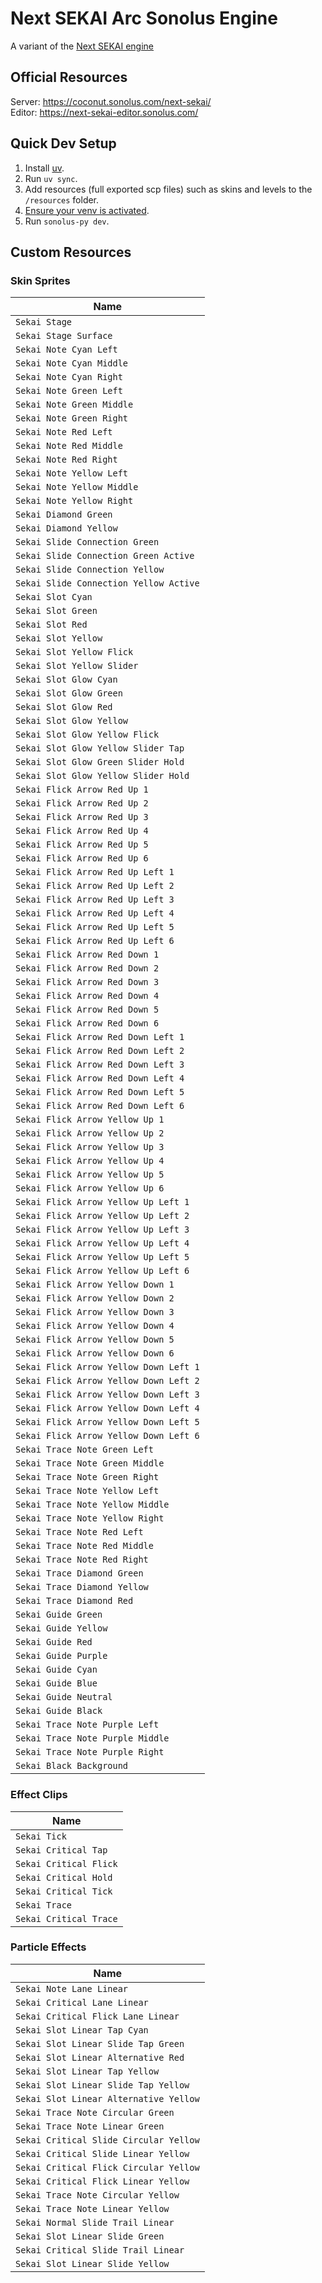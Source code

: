 # Next SEKAI Arc Sonolus Engine

A variant of the [Next SEKAI engine](https://github.com/Next-SEKAI/sonolus-next-sekai-engine)

## Official Resources

Server: https://coconut.sonolus.com/next-sekai/  
Editor: https://next-sekai-editor.sonolus.com/

## Quick Dev Setup

1. Install [uv](https://docs.astral.sh/uv/).
2. Run `uv sync`.
3. Add resources (full exported scp files) such as skins and levels to the `/resources` folder.
4. [Ensure your venv is activated](https://docs.astral.sh/uv/pip/environments/#using-a-virtual-environment).
5. Run `sonolus-py dev`.

## Custom Resources

### Skin Sprites

| Name                                   |
|----------------------------------------|
| `Sekai Stage`                          |
| `Sekai Stage Surface`                  |
| `Sekai Note Cyan Left`                 |
| `Sekai Note Cyan Middle`               |
| `Sekai Note Cyan Right`                |
| `Sekai Note Green Left`                |
| `Sekai Note Green Middle`              |
| `Sekai Note Green Right`               |
| `Sekai Note Red Left`                  |
| `Sekai Note Red Middle`                |
| `Sekai Note Red Right`                 |
| `Sekai Note Yellow Left`               |
| `Sekai Note Yellow Middle`             |
| `Sekai Note Yellow Right`              |
| `Sekai Diamond Green`                  |
| `Sekai Diamond Yellow`                 |
| `Sekai Slide Connection Green`         |
| `Sekai Slide Connection Green Active`  |
| `Sekai Slide Connection Yellow`        |
| `Sekai Slide Connection Yellow Active` |
| `Sekai Slot Cyan`                      |
| `Sekai Slot Green`                     |
| `Sekai Slot Red`                       |
| `Sekai Slot Yellow`                    |
| `Sekai Slot Yellow Flick`              |
| `Sekai Slot Yellow Slider`             |
| `Sekai Slot Glow Cyan`                 |
| `Sekai Slot Glow Green`                |
| `Sekai Slot Glow Red`                  |
| `Sekai Slot Glow Yellow`               |
| `Sekai Slot Glow Yellow Flick`         |
| `Sekai Slot Glow Yellow Slider Tap`    |
| `Sekai Slot Glow Green Slider Hold`    |
| `Sekai Slot Glow Yellow Slider Hold`   |
| `Sekai Flick Arrow Red Up 1`           |
| `Sekai Flick Arrow Red Up 2`           |
| `Sekai Flick Arrow Red Up 3`           |
| `Sekai Flick Arrow Red Up 4`           |
| `Sekai Flick Arrow Red Up 5`           |
| `Sekai Flick Arrow Red Up 6`           |
| `Sekai Flick Arrow Red Up Left 1`      |
| `Sekai Flick Arrow Red Up Left 2`      |
| `Sekai Flick Arrow Red Up Left 3`      |
| `Sekai Flick Arrow Red Up Left 4`      |
| `Sekai Flick Arrow Red Up Left 5`      |
| `Sekai Flick Arrow Red Up Left 6`      |
| `Sekai Flick Arrow Red Down 1`         |
| `Sekai Flick Arrow Red Down 2`         |
| `Sekai Flick Arrow Red Down 3`         |
| `Sekai Flick Arrow Red Down 4`         |
| `Sekai Flick Arrow Red Down 5`         |
| `Sekai Flick Arrow Red Down 6`         |
| `Sekai Flick Arrow Red Down Left 1`    |
| `Sekai Flick Arrow Red Down Left 2`    |
| `Sekai Flick Arrow Red Down Left 3`    |
| `Sekai Flick Arrow Red Down Left 4`    |
| `Sekai Flick Arrow Red Down Left 5`    |
| `Sekai Flick Arrow Red Down Left 6`    |
| `Sekai Flick Arrow Yellow Up 1`        |
| `Sekai Flick Arrow Yellow Up 2`        |
| `Sekai Flick Arrow Yellow Up 3`        |
| `Sekai Flick Arrow Yellow Up 4`        |
| `Sekai Flick Arrow Yellow Up 5`        |
| `Sekai Flick Arrow Yellow Up 6`        |
| `Sekai Flick Arrow Yellow Up Left 1`   |
| `Sekai Flick Arrow Yellow Up Left 2`   |
| `Sekai Flick Arrow Yellow Up Left 3`   |
| `Sekai Flick Arrow Yellow Up Left 4`   |
| `Sekai Flick Arrow Yellow Up Left 5`   |
| `Sekai Flick Arrow Yellow Up Left 6`   |
| `Sekai Flick Arrow Yellow Down 1`      |
| `Sekai Flick Arrow Yellow Down 2`      |
| `Sekai Flick Arrow Yellow Down 3`      |
| `Sekai Flick Arrow Yellow Down 4`      |
| `Sekai Flick Arrow Yellow Down 5`      |
| `Sekai Flick Arrow Yellow Down 6`      |
| `Sekai Flick Arrow Yellow Down Left 1` |
| `Sekai Flick Arrow Yellow Down Left 2` |
| `Sekai Flick Arrow Yellow Down Left 3` |
| `Sekai Flick Arrow Yellow Down Left 4` |
| `Sekai Flick Arrow Yellow Down Left 5` |
| `Sekai Flick Arrow Yellow Down Left 6` |
| `Sekai Trace Note Green Left`          |
| `Sekai Trace Note Green Middle`        |
| `Sekai Trace Note Green Right`         |
| `Sekai Trace Note Yellow Left`         |
| `Sekai Trace Note Yellow Middle`       |
| `Sekai Trace Note Yellow Right`        |
| `Sekai Trace Note Red Left`            |
| `Sekai Trace Note Red Middle`          |
| `Sekai Trace Note Red Right`           |
| `Sekai Trace Diamond Green`            |
| `Sekai Trace Diamond Yellow`           |
| `Sekai Trace Diamond Red`              |
| `Sekai Guide Green`                    |
| `Sekai Guide Yellow`                   |
| `Sekai Guide Red`                      |
| `Sekai Guide Purple`                   |
| `Sekai Guide Cyan`                     |
| `Sekai Guide Blue`                     |
| `Sekai Guide Neutral`                  |
| `Sekai Guide Black`                    |
| `Sekai Trace Note Purple Left`         |
| `Sekai Trace Note Purple Middle`       |
| `Sekai Trace Note Purple Right`        |
| `Sekai Black Background`               |

### Effect Clips

| Name                   |
|------------------------|
| `Sekai Tick`           |
| `Sekai Critical Tap`   |
| `Sekai Critical Flick` |
| `Sekai Critical Hold`  |
| `Sekai Critical Tick`  |
| `Sekai Trace`          |
| `Sekai Critical Trace` |

### Particle Effects

| Name                                   |
|----------------------------------------|
| `Sekai Note Lane Linear`               |
| `Sekai Critical Lane Linear`           |
| `Sekai Critical Flick Lane Linear`     |
| `Sekai Slot Linear Tap Cyan`           |
| `Sekai Slot Linear Slide Tap Green`    |
| `Sekai Slot Linear Alternative Red`    |
| `Sekai Slot Linear Tap Yellow`         |
| `Sekai Slot Linear Slide Tap Yellow`   |
| `Sekai Slot Linear Alternative Yellow` |
| `Sekai Trace Note Circular Green`      |
| `Sekai Trace Note Linear Green`        |
| `Sekai Critical Slide Circular Yellow` |
| `Sekai Critical Slide Linear Yellow`   |
| `Sekai Critical Flick Circular Yellow` |
| `Sekai Critical Flick Linear Yellow`   |
| `Sekai Trace Note Circular Yellow`     |
| `Sekai Trace Note Linear Yellow`       |
| `Sekai Normal Slide Trail Linear`      |
| `Sekai Slot Linear Slide Green`        |
| `Sekai Critical Slide Trail Linear`    |
| `Sekai Slot Linear Slide Yellow`       |

